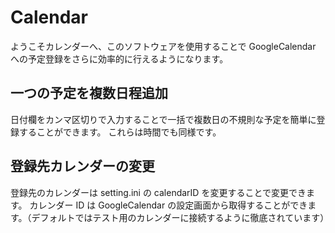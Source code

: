 # Calendar

ようこそカレンダーへ、このソフトウェアを使用することで GoogleCalendar への予定登録をさらに効率的に行えるようになります。

## 一つの予定を複数日程追加

日付欄をカンマ区切りで入力することで一括で複数日の不規則な予定を簡単に登録することができます。
これらは時間でも同様です。

## 登録先カレンダーの変更

登録先のカレンダーは setting.ini の calendarID を変更することで変更できます。
カレンダー ID は GoogleCalendar の設定画面から取得することができます。（デフォルトではテスト用のカレンダーに接続するように徹底されています）
